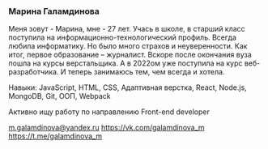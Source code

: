 ### Марина Галамдинова

Меня зовут - Марина, мне - 27 лет. Учась в школе, в старший класс поступила на информационно-технологический профиль. Всегда любила информатику. Но было много страхов и неуверенности. Как итог, первое образование – журналист. Вскоре после окончания вуза пошла на курсы верстальщика. А в 2022ом уже поступила на курс веб-разработчика. И теперь занимаюсь тем, чем всегда и хотела.

Навыки: JavaScript, HTML, CSS, Адаптивная верстка, React, Node.js, MongoDB, Git, ООП, Webpack

Активно ищу работу по направлению Front-end developer

m.galamdinova@yandex.ru
https://vk.com/galamdinova_m
https://t.me/galamdinova_m


<!--
**Marusya256/Marusya256** is a ✨ _special_ ✨ repository because its `README.md` (this file) appears on your GitHub profile.

Here are some ideas to get you started:

- 🔭 I’m currently working on ...
- 🌱 I’m currently learning ...
- 👯 I’m looking to collaborate on ...
- 🤔 I’m looking for help with ...
- 💬 Ask me about ...
- 📫 How to reach me: ...
- 😄 Pronouns: ...
- ⚡ Fun fact: ...
-->
